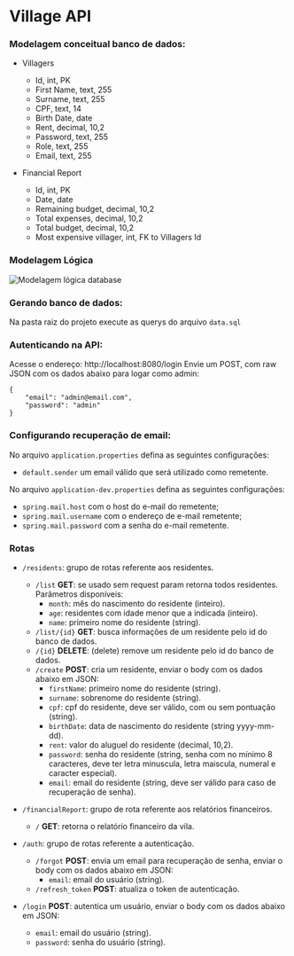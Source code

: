 # Village API
### Modelagem conceitual banco de dados:
- Villagers
  - Id, int, PK
  - First Name, text, 255
  - Surname, text, 255
  - CPF, text, 14
  - Birth Date, date
  - Rent, decimal, 10,2
  - Password, text, 255
  - Role, text, 255
  - Email, text, 255
    

- Financial Report
  - Id, int, PK
  - Date, date
  - Remaining budget, decimal, 10,2
  - Total expenses, decimal, 10,2
  - Total budget, decimal, 10,2
  - Most expensive villager, int, FK to Villagers Id


### Modelagem Lógica
![Modelagem lógica database](https://i.imgur.com/tNl87NS.png)


### Gerando banco de dados:
Na pasta raiz do projeto execute as querys do arquivo `data.sql`

### Autenticando na API:
Acesse o endereço: http://localhost:8080/login
Envie um POST, com raw JSON com os dados abaixo para logar como admin:
```
{
    "email": "admin@email.com",
    "password": "admin"
}
```

### Configurando recuperação de email:
No arquivo `application.properties` defina as seguintes configurações:
- `default.sender` um email válido que será utilizado como remetente.

No arquivo `application-dev.properties` defina as seguintes configurações:
- `spring.mail.host` com o host do e-mail do remetente;
- `spring.mail.username` com o endereço de e-mail remetente;
- `spring.mail.password` com a senha do e-mail remetente. 


### Rotas
- `/residents`: grupo de rotas referente aos residentes.
  - `/list` **GET**: se usado sem request param retorna todos residentes. Parâmetros disponíveis:
    - `month`: mês do nascimento do residente (inteiro).
    - `age`: residentes com idade menor que a indicada (inteiro).
    - `name`: primeiro nome do residente (string).
  - `/list/{id}` **GET**: busca informações de um residente pelo id do banco de dados.
  - `/{id}` **DELETE**: (delete) remove um residente pelo id do banco de dados.
  - `/create` **POST**: cria um residente, enviar o body com os dados abaixo em JSON:
    - `firstName`: primeiro nome do residente (string).
    - `surname`: sobrenome do residente (string).
    - `cpf`: cpf do residente, deve ser válido, com ou sem pontuação (string).
    - `birthDate`: data de nascimento do residente (string yyyy-mm-dd).
    - `rent`: valor do aluguel do residente (decimal, 10,2).
    - `password`: senha do residente (string, senha com no mínimo 8 caracteres, deve ter letra minuscula, letra maiscula, numeral e caracter especial).
    - `email`: email do residente (string, deve ser válido para caso de recuperação de senha).

- `/financialReport`: grupo de rota referente aos relatórios financeiros.
  - `/` **GET**: retorna o relatório financeiro da vila.  

- `/auth`: grupo de rotas referente a autenticação.
  - `/forgot` **POST**: envia um email para recuperação de senha, enviar o body com os dados abaixo em JSON:
    - `email`: email do usuário (string).
  - `/refresh_token` **POST**: atualiza o token de autenticação.


- `/login` **POST**: autentica um usuário, enviar o body com os dados abaixo em JSON:
    - `email`: email do usuário (string).
    - `password`: senha do usuário (string).